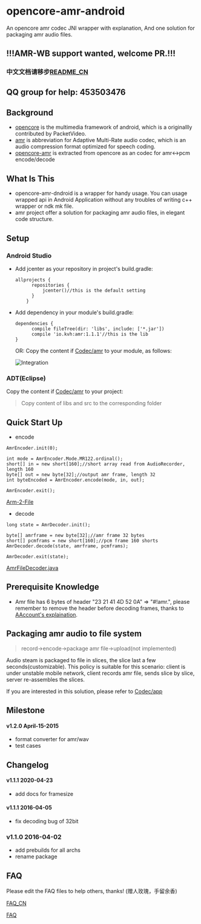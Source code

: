 opencore-amr-android
====================

An opencore amr codec JNI wrapper with explanation,
And one solution for packaging amr audio files.

## !!!AMR-WB support wanted, welcome PR.!!!

### 中文文档请移步[README_CN](README_CN.md)
## QQ group for help: 453503476

## Background
- [opencore][1] is the multimedia framework of android, which is a originallly contributed by PacketVideo.
- [amr][2] is abbreviation for Adaptive Multi-Rate audio codec, which is an audio compression format optimized for speech coding.
- [opencore-amr][3] is extracted from opencore as an codec for amr<->pcm encode/decode

## What Is This
- opencore-amr-dndroid is a wrapper for handy usage. You can usage wrapped api in Android Application without any troubles of writing c++ wrapper or ndk mk file.
- amr project offer a solution for packaging amr audio files, in elegant code structure.

## Setup
### Android Studio

* Add jcenter as your repository in project's build.gradle:
  
  ```
  allprojects {
        repositories {
            jcenter()//this is the default setting
        }
      }
  ```
* Add dependency in your module's build.gradle:  
  
  ```
  dependencies {
        compile fileTree(dir: 'libs', include: ['*.jar'])
        compile 'io.kvh:amr:1.1.1'//this is the lib
  }
  ```

  OR: Copy the content if [Codec/amr](Codec/amr) to your module, as follows:

  ![Integration](arts/android_studio_integration.png)

### ADT(Eclipse)
  Copy the content if [Codec/amr](Codec/amr) to your project:
  > Copy content of libs and src to the corresponding folder

## Quick Start Up

* encode

``` 
AmrEncoder.init(0);

int mode = AmrEncoder.Mode.MR122.ordinal();
short[] in = new short[160];//short array read from AudioRecorder, length 160
byte[] out = new byte[32];//output amr frame, length 32
int byteEncoded = AmrEncoder.encode(mode, in, out);

AmrEncoder.exit();        
```

[Arm-2-File](https://github.com/kevinho/opencore-amr-android/blob/master/Codec/app/src/main/java/io/kvh/media/sound/Filer.java)

* decode

```
long state = AmrDecoder.init();

byte[] amrframe = new byte[32];//amr frame 32 bytes
short[] pcmframs = new short[160];//pcm frame 160 shorts
AmrDecoder.decode(state, amrframe, pcmframs);

AmrDecoder.exit(state);
```
[AmrFileDecoder.java](https://github.com/kevinho/opencore-amr-android/blob/master/Codec/app/src/main/java/io/kvh/media/demo/AmrFileDecoder.java)

## Prerequisite Knowledge
* Amr file has 6 bytes of header "23 21 41 4D 52 0A" => "#!amr.", please remember to remove the header before decoding frames, thanks to [AAccount's explaination](https://github.com/kevinho/opencore-amr-android/issues/7).

## Packaging amr audio to file system
> record->encode->package amr file->upload(not implemented)

Audio steam is packaged to file in slices, the slice last a few seconds(customizable). This policy is suitable for this scenario: client is under unstable mobile network, client records amr file, sends slice by slice, server re-assembles the slices.

If you are interested in this solution, please refer to [Codec/app](Codec/app)

## Milestone
#### v1.2.0 April-15-2015
- format converter for amr/wav
- test cases

## Changelog

#### v1.1.1 2020-04-23
- add docs for framesize

#### v1.1.1 2016-04-05
- fix decoding bug of 32bit

### v1.1.0 2016-04-02
- add prebuilds for all archs
- rename package

## FAQ
Please edit the FAQ files to help others, thanks! (赠人玫瑰，手留余香)

[FAQ_CN](FAQ_CN.md)

[FAQ](FAQ.md)

  [1]: https://github.com/android/platform_external_opencore
  [2]: http://en.wikipedia.org/wiki/Adaptive_Multi-Rate_audio_codec
  [3]: http://opencore-amr.sourceforge.net/
